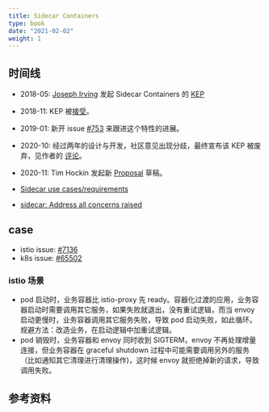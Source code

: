 ```yaml
---
title: Sidecar Containers
type: book
date: "2021-02-02"
weight: 1
---
```


## 时间线

* 2018-05: [Joseph Irving](https://github.com/Joseph-Irving) 发起 Sidecar Containers 的 [KEP](https://github.com/kubernetes/community/pull/2148)
* 2018-11: KEP 被[接受](https://github.com/kubernetes/community/pull/2148#issuecomment-442991599)。
* 2019-01: 新开 issue [#753](https://github.com/kubernetes/enhancements/issues/753) 来跟进这个特性的进展。
* 2020-10: 经过两年的设计与开发，社区意见出现分歧，最终宣布该 KEP 被废弃，见作者的 [评论](https://github.com/kubernetes/enhancements/issues/753#issuecomment-713471597)。
* 2020-11: Tim Hockin 发起新 [Proposal](https://docs.google.com/document/d/1Q3685Ic2WV7jPo9vpmirZL1zLVJU91zd3_p_aFDPcS0) 草稿。

* [Sidecar use cases/requirements](https://docs.google.com/document/d/1Drw9C_Ljpcr4X9UPLvms1fn8uMRnTfJLb-xipgX4C1M/edit#heading=h.1kqwby7migh2)
* [sidecar: Address all concerns raised](https://github.com/kubernetes/enhancements/pull/1980)

## case

* istio issue: [#7136](https://github.com/istio/istio/issues/7136)
* k8s issue: [#65502](https://github.com/kubernetes/kubernetes/issues/65502)

### istio 场景
* pod 启动时，业务容器比 istio-proxy 先 ready。容器化过渡的应用，业务容器启动时需要调用其它服务，如果失败就退出，没有重试逻辑，而当 envoy 启动更慢时，业务容器调用其它服务失败，导致 pod 启动失败，如此循环。规避方法：改造业务，在启动逻辑中加重试逻辑。
* pod 销毁时，业务容器和 envoy 同时收到 SIGTERM，envoy 不再处理增量连接，但业务容器在 graceful shutdown 过程中可能需要调用另外的服务（比如通知其它清理进行清理操作)，这时候 envoy 就拒绝掉新的请求，导致调用失败。

## 参考资料
